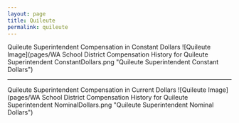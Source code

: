 ```yaml
---
layout: page
title: Quileute
permalink: quileute
---
```



Quileute Superintendent Compensation in Constant Dollars
![Quileute Image](pages/WA School District Compensation History for Quileute Superintendent ConstantDollars.png "Quileute Superintendent Constant Dollars")
___

Quileute Superintendent Compensation in Current Dollars
![Quileute Image](pages/WA School District Compensation History for Quileute Superintendent NominalDollars.png "Quileute Superintendent Nominal Dollars")